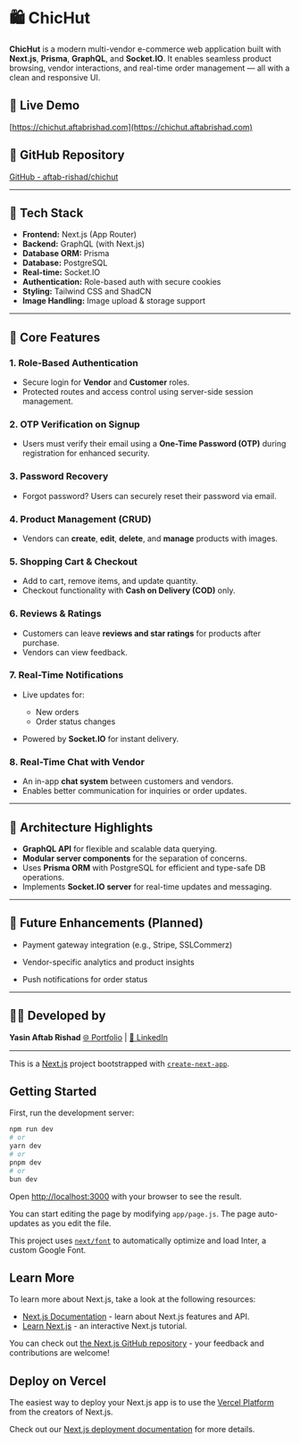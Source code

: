 # 🛍️ ChicHut

**ChicHut** is a modern multi-vendor e-commerce web application built with **Next.js**, **Prisma**, **GraphQL**, and **Socket.IO**. It enables seamless product browsing, vendor interactions, and real-time order management — all with a clean and responsive UI.

## 🔗 Live Demo

[https://chichut.aftabrishad.com](https://chichut.aftabrishad.com)

## 📂 GitHub Repository

[GitHub - aftab-rishad/chichut](https://github.com/aftab-rishad/chichut)

---

## 🚀 Tech Stack

* **Frontend:** Next.js (App Router)
* **Backend:** GraphQL (with Next.js)
* **Database ORM:** Prisma
* **Database:** PostgreSQL
* **Real-time:** Socket.IO
* **Authentication:** Role-based auth with secure cookies
* **Styling:** Tailwind CSS and ShadCN
* **Image Handling:** Image upload & storage support

---

## 🔑 Core Features

### 1. Role-Based Authentication

* Secure login for **Vendor** and **Customer** roles.
* Protected routes and access control using server-side session management.

### 2. OTP Verification on Signup

* Users must verify their email using a **One-Time Password (OTP)** during registration for enhanced security.

### 3. Password Recovery

* Forgot password? Users can securely reset their password via email.

### 4. Product Management (CRUD)

* Vendors can **create**, **edit**, **delete**, and **manage** products with images.

### 5. Shopping Cart & Checkout

* Add to cart, remove items, and update quantity.
* Checkout functionality with **Cash on Delivery (COD)** only.

### 6. Reviews & Ratings

* Customers can leave **reviews and star ratings** for products after purchase.
* Vendors can view feedback.

### 7. Real-Time Notifications

* Live updates for:

  * New orders
  * Order status changes
* Powered by **Socket.IO** for instant delivery.

### 8. Real-Time Chat with Vendor

* An in-app **chat system** between customers and vendors.
* Enables better communication for inquiries or order updates.

---

## 🧠 Architecture Highlights

* **GraphQL API** for flexible and scalable data querying.
* **Modular server components** for the separation of concerns.
* Uses **Prisma ORM** with PostgreSQL for efficient and type-safe DB operations.
* Implements **Socket.IO server** for real-time updates and messaging.

---

## 📌 Future Enhancements (Planned)

* Payment gateway integration (e.g., Stripe, SSLCommerz)

* Vendor-specific analytics and product insights

* Push notifications for order status

---

## 👨‍💻 Developed by

**Yasin Aftab Rishad**
[🌐 Portfolio](https://www.aftabrishad.com) | [🔗 LinkedIn](https://www.linkedin.com/in/aftab-rishad)

---

This is a [Next.js](https://nextjs.org/) project bootstrapped with [`create-next-app`](https://github.com/vercel/next.js/tree/canary/packages/create-next-app).

## Getting Started

First, run the development server:

```bash
npm run dev
# or
yarn dev
# or
pnpm dev
# or
bun dev
```

Open [http://localhost:3000](http://localhost:3000) with your browser to see the result.

You can start editing the page by modifying `app/page.js`. The page auto-updates as you edit the file.

This project uses [`next/font`](https://nextjs.org/docs/basic-features/font-optimization) to automatically optimize and load Inter, a custom Google Font.

## Learn More

To learn more about Next.js, take a look at the following resources:

- [Next.js Documentation](https://nextjs.org/docs) - learn about Next.js features and API.
- [Learn Next.js](https://nextjs.org/learn) - an interactive Next.js tutorial.

You can check out [the Next.js GitHub repository](https://github.com/vercel/next.js/) - your feedback and contributions are welcome!

## Deploy on Vercel

The easiest way to deploy your Next.js app is to use the [Vercel Platform](https://vercel.com/new?utm_medium=default-template&filter=next.js&utm_source=create-next-app&utm_campaign=create-next-app-readme) from the creators of Next.js.

Check out our [Next.js deployment documentation](https://nextjs.org/docs/deployment) for more details.
